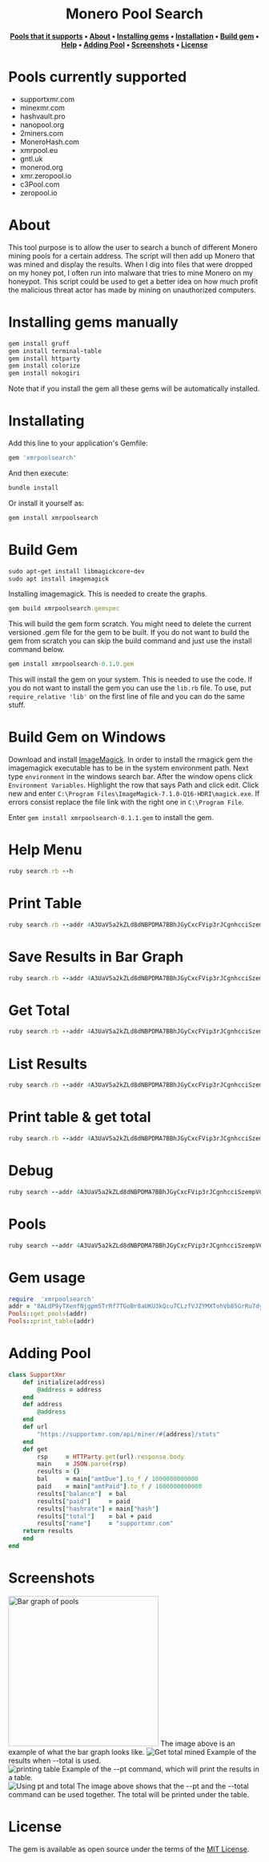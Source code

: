 <h1 align="center">Monero Pool Search</h1>
<div align="center">
  
**[Pools that it supports](https://github.com/Michael-Meade/Monero-Pool-Searcher#pools-currently-supported) • 
[About](https://github.com/Michael-Meade/Monero-Pool-Searcher#about) • 
[Installing gems](https://github.com/Michael-Meade/Monero-Pool-Searcher#installing-gems-manually) • 
[Installation](https://github.com/Michael-Meade/Monero-Pool-Searcher#installating) • 
[Build gem](https://github.com/Michael-Meade/Monero-Pool-Searcher#build-gem) •
[Help](https://github.com/Michael-Meade/Monero-Pool-Searcher#help-menu) •
[Adding Pool](https://github.com/Michael-Meade/Monero-Pool-Searcher#adding-pool) •
[Screenshots](https://github.com/Michael-Meade/Monero-Pool-Searcher#screenshots) •
[License](https://github.com/Michael-Meade/Monero-Pool-Searcher#license)**
</div>



# Pools currently supported
* supportxmr.com
* minexmr.com
* hashvault.pro
* nanopool.org
* 2miners.com
* MoneroHash.com
* xmrpool.eu
* gntl.uk
* monerod.org
* xmr.zeropool.io
* c3Pool.com
* zeropool.io

# About
This tool purpose is to allow the user to search a bunch of different Monero mining pools for a certain address. The script will then add up Monero that was mined and display the results. When I dig into files that were dropped on my honey pot, I often run into malware that tries to mine Monero on my honeypot. This script could be used to get a better idea on how much profit the malicious threat actor has made by mining on unauthorized computers.


# Installing gems manually
```ruby
gem install gruff
gem install terminal-table
gem install httparty
gem install colorize
gem install nokogiri
```
Note that if you install the gem all these gems will be automatically installed. 

# Installating

Add this line to your application's Gemfile:

```ruby
gem 'xmrpoolsearch'
```

And then execute:

```ruby
bundle install
```
Or install it yourself as:
```ruby
gem install xmrpoolsearch
```

# Build Gem
```ruby
sudo apt-get install libmagickcore-dev
sudo apt install imagemagick
```
Installing imagemagick. This is needed to create the graphs. 

```ruby
gem build xmrpoolsearch.gemspec
```
This will build the gem form scratch. You might need to delete the current versioned .gem file for the gem to be built. If you do not want to build the gem from scratch you can skip the build command and just use the install command below.  
```ruby
gem install xmrpoolsearch-0.1.0.gem
```
This will install the gem on your system. This is needed to use the code. If you do not want to install the gem you can use the `lib.rb` file. To use, put `require_relative 'lib'` on the first line of file and you can do the same stuff. 


# Build Gem on Windows
Download and install <a href='https://imagemagick.org/script/download.php#windows'>ImageMagick<a/>. In order to install the rmagick gem the imagemagick executable has to be in the system environment path. Next type `environment` in the windows search bar. After the window opens click `Environment Variables`. Highlight the row that says Path and click edit. Click new and enter `C:\Program Files\ImageMagick-7.1.0-Q16-HDRI\magick.exe`. If errors consist replace the file link with the right one in `C:\Program File`. 
  
 Enter `gem install xmrpoolsearch-0.1.1.gem` to install the gem.

# Help Menu
```ruby
ruby search.rb --h
```

# Print Table
```ruby
ruby search.rb --addr 4A3UaV5a2kZLd8dNBPDMA7BBhJGyCxcFVip3rJCgnhcciSzempVCwB4AZGf3KNWVeEihAGoF4ZYhhU6bePeEP3eh9ke26P7 --pt
```

# Save Results in Bar Graph
```ruby
ruby search.rb --addr 4A3UaV5a2kZLd8dNBPDMA7BBhJGyCxcFVip3rJCgnhcciSzempVCwB4AZGf3KNWVeEihAGoF4ZYhhU6bePeEP3eh9ke26P7 --gruff
```

# Get Total
```ruby
ruby search.rb --addr 4A3UaV5a2kZLd8dNBPDMA7BBhJGyCxcFVip3rJCgnhcciSzempVCwB4AZGf3KNWVeEihAGoF4ZYhhU6bePeEP3eh9ke26P7 --total
```
# List Results
```ruby
ruby search.rb --addr 4A3UaV5a2kZLd8dNBPDMA7BBhJGyCxcFVip3rJCgnhcciSzempVCwB4AZGf3KNWVeEihAGoF4ZYhhU6bePeEP3eh9ke26P7 --list
```

# Print table & get total
```ruby
ruby search.rb --addr 4A3UaV5a2kZLd8dNBPDMA7BBhJGyCxcFVip3rJCgnhcciSzempVCwB4AZGf3KNWVeEihAGoF4ZYhhU6bePeEP3eh9ke26P7 --pt --total
```

# Debug
```ruby
ruby search --addr 4A3UaV5a2kZLd8dNBPDMA7BBhJGyCxcFVip3rJCgnhcciSzempVCwB4AZGf3KNWVeEihAGoF4ZYhhU6bePeEP3eh9ke26P7 --debug
```

# Pools
```ruby
ruby search --addr 4A3UaV5a2kZLd8dNBPDMA7BBhJGyCxcFVip3rJCgnhcciSzempVCwB4AZGf3KNWVeEihAGoF4ZYhhU6bePeEP3eh9ke26P7 --pools
```
# Gem usage
```ruby
require  'xmrpoolsearch'
addr = "8ALdP9yTXenfNjgpm5TrRf7TGoBr8aUKU3kQcu7CLzfVJZYMXTohVb85GrRu7dy8PsTYrcisdG9LdMTmkuPRdZN7CnFsVWB"
Pools::get_pools(addr)
Pools::print_table(addr)
```

# Adding Pool

```ruby
class SupportXmr
    def initialize(address)
        @address = address
    end
    def address
        @address
    end
    def url
        "https://supportxmr.com/api/miner/#{address}/stats"
    end
    def get
        rsp     = HTTParty.get(url).response.body
        main    = JSON.parse(rsp)
        results = {}
        bal     = main["amtDue"].to_f / 1000000000000
        paid    = main["amtPaid"].to_f / 1000000000000
        results["balance"]  = bal
        results["paid"]     = paid
        results["hashrate"] = main["hash"]
        results["total"]    = bal + paid
        results["name"]     = "supportxmr.com"
    return results
    end
end
```


# Screenshots
<img src="https://user-images.githubusercontent.com/47438130/148231462-4f57d0bd-16f4-41bc-9be8-0eeb46622591.png" alt="Bar graph of pools"  width="300" height="300"/>
The image above is an example of what the bar graph looks like.

<img src="https://user-images.githubusercontent.com/47438130/148247555-fa95c268-c334-495d-9d38-2c7c367d4492.png" alt="Get total mined"/>
Example of the results when --total is used.

<br>
<img src="https://user-images.githubusercontent.com/47438130/148247851-f5886897-93cc-4934-8889-b2df732ee6e0.png" alt="printing table"/>
Example of the --pt command, which will print the results in a table.
<br>
<img src="https://user-images.githubusercontent.com/47438130/148248098-190bf6c9-eccc-42ab-9cf0-05ef273631b0.png" alt="Using pt and total"/>
The image above shows that the --pt and the --total command can be used together. The total will be printed under the table. 
<br>


# License

The gem is available as open source under the terms of the [MIT License](https://opensource.org/licenses/MIT).

